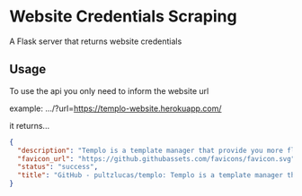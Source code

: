 # Website Credentials Scraping

A Flask server that returns website credentials

## Usage
To use the api you only need to inform the website url 

example:
.../?url=https://templo-website.herokuapp.com/

it returns...

```json
{
  "description": "Templo is a template manager that provide you more flexibility and agility at software development time. - GitHub - pultzlucas/templo: Templo is a template manager that provide you more flexibility and agility at software development time.",
  "favicon_url": "https://github.githubassets.com/favicons/favicon.svg",
  "status": "success",
  "title": "GitHub - pultzlucas/templo: Templo is a template manager that provide you more flexibility and agility at software development time."
}
```
